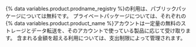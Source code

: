 {% data variables.product.prodname_registry %}の利用は、パブリックパッケージについては無料です。 プライベートパッケージについては、それぞれの{% data variables.product.product_name %}アカウントは一定量の無料のストレージとデータ転送を、そのアカウントで使っている製品に応じて受け取ります。 含まれる金額を超える利用については、支出制限によって管理されます。
